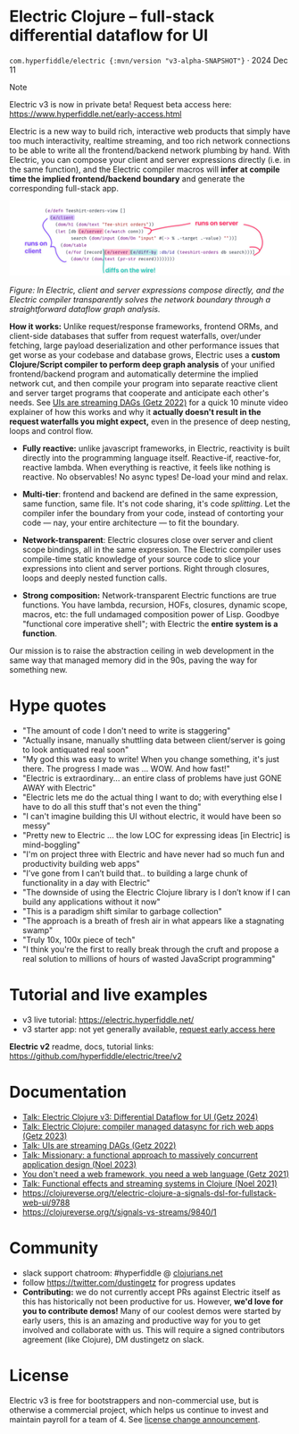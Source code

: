 # Electric Clojure – full-stack differential dataflow for UI

`com.hyperfiddle/electric {:mvn/version "v3-alpha-SNAPSHOT"}` · 2024 Dec 11

> [!NOTE]
> Electric v3 is now in private beta! Request beta access here: https://www.hyperfiddle.net/early-access.html


Electric is a new way to build rich, interactive web products that simply have too much interactivity, realtime streaming, and too rich network connections to be able to write all the frontend/backend network plumbing by hand. With Electric, you can compose your client and server expressions directly (i.e. in the same function), and the Electric compiler macros will **infer at compile time the implied frontend/backend boundary** and generate the corresponding full-stack app.

![](docs/electric3-explainer.png)

*Figure: In Electric, client and server expressions compose directly, and the Electric compiler transparently solves the network boundary through a straightforward dataflow graph analysis.*

**How it works:** Unlike request/response frameworks, frontend ORMs, and client-side databases that suffer from request waterfalls, over/under fetching, large payload deserialization and other performance issues that get worse as your codebase and database grows, Electric uses a **custom Clojure/Script compiler to perform deep graph analysis** of your unified frontend/backend program and automatically determine the implied network cut, and then compile your program into separate reactive client and server target programs that cooperate and anticipate each other's needs. See [UIs are streaming DAGs (Getz 2022)](https://hyperfiddle.notion.site/UIs-are-streaming-DAGs-e181461681a8452bb9c7a9f10f507991) for a quick 10 minute video explainer of how this works and why it **actually doesn't result in the request waterfalls you might expect,** even in the presence of deep nesting, loops and control flow.

- **Fully reactive:** unlike javascript frameworks, in Electric, reactivity is built directly into the programming language itself. Reactive-if, reactive-for, reactive lambda. When everything is reactive, it feels like nothing is reactive. No observables! No async types! De-load your mind and relax.


- **Multi-tier**: frontend and backend are defined in the same expression, same function, same file. It's not code sharing, it's code *splitting*. Let the compiler infer the boundary from your code, instead of contorting your code — nay, your entire architecture — to fit the boundary.


- **Network-transparent**: Electric closures close over server and client scope bindings, all in the same expression. The Electric compiler uses compile-time static knowledge of your source code to slice your expressions into client and server portions. Right through closures, loops and deeply nested function calls.


- **Strong composition:** Network-transparent Electric functions are true functions. You have lambda, recursion, HOFs, closures, dynamic scope, macros, etc: the full undamaged composition power of Lisp. Goodbye "functional core imperative shell"; with Electric the **entire system is a function**.

Our mission is to raise the abstraction ceiling in web development in the same way that managed memory did in the 90s, paving the way for something new.

# Hype quotes

- "The amount of code I don't need to write is staggering"
- "Actually insane, manually shuttling data between client/server is going to look antiquated real soon"
- "My god this was easy to write! When you change something, it's just there. The progress I made was ... WOW. And how fast!"
- "Electric is extraordinary... an entire class of problems have just GONE AWAY with Electric"
- "Electric lets me do the actual thing I want to do; with everything else I have to do all this stuff that's not even the thing"
- "I can't imagine building this UI without electric, it would have been so messy"
- "Pretty new to Electric ... the low LOC for expressing ideas [in Electric] is mind-boggling"
- "I'm on project three with Electric and have never had so much fun and productivity building web apps"
- "I’ve gone from I can’t build that.. to building a large chunk of functionality in a day with Electric"
- "The downside of using the Electric Clojure library is I don’t know if I can build any applications without it now"
- "This is a paradigm shift similar to garbage collection"
- "The approach is a breath of fresh air in what appears like a stagnating swamp"
- "Truly 10x, 100x piece of tech"
- "I think you're the first to really break through the cruft and propose a real solution to millions of hours of wasted JavaScript programming"

# Tutorial and live examples

- v3 live tutorial: https://electric.hyperfiddle.net/
- v3 starter app: not yet generally available, [request early access here](https://www.hyperfiddle.net/early-access.html)

**Electric v2** readme, docs, tutorial links: https://github.com/hyperfiddle/electric/tree/v2


# Documentation
- [Talk: Electric Clojure v3: Differential Dataflow for UI (Getz 2024)](https://hyperfiddle-docs.notion.site/Talk-Electric-Clojure-v3-Differential-Dataflow-for-UI-Getz-2024-2e611cebd73f45dc8cc97c499b3aa8b8)
- [Talk: Electric Clojure: compiler managed datasync for rich web apps (Getz 2023)](https://hyperfiddle-docs.notion.site/Talk-Electric-Clojure-compiler-managed-datasync-for-rich-web-apps-Getz-2023-e089a8c0caeb456daaf2f9675e3ac4e7)
- [Talk: UIs are streaming DAGs (Getz 2022)](https://hyperfiddle.notion.site/UIs-are-streaming-DAGs-e181461681a8452bb9c7a9f10f507991)
- [Talk: Missionary: a functional approach to massively concurrent application design (Noel 2023)](https://hyperfiddle-docs.notion.site/Talk-Missionary-a-functional-approach-to-massively-concurrent-application-design-Noel-2023-a74748f610c044328d19d038a6daffa1)
- [You don't need a web framework, you need a web language (Getz 2021)](https://hyperfiddle.notion.site/Reactive-Clojure-You-don-t-need-a-web-framework-you-need-a-web-language-44b5bfa526be4af282863f34fa1cfffc)
- [Talk: Functional effects and streaming systems in Clojure (Noel 2021)](https://hyperfiddle-docs.notion.site/Talk-Functional-effects-and-streaming-systems-in-Clojure-Noel-2021-f3f907e5e9b04d08a3be33d53a3cd18e)
- https://clojureverse.org/t/electric-clojure-a-signals-dsl-for-fullstack-web-ui/9788
- https://clojureverse.org/t/signals-vs-streams/9840/1

# Community

* slack support chatroom: #hyperfiddle @ [clojurians.net](https://clojurians.net/)
* follow https://twitter.com/dustingetz for progress updates
* **Contributing:** we do not currently accept PRs against Electric itself as this has historically not been productive for us. However, **we'd love for you to contribute demos!** Many of our coolest demos were started by early users, this is an amazing and productive way for you to get involved and collaborate with us. This will require a signed contributors agreement (like Clojure), DM dustingetz on slack.

# License

Electric v3 is free for bootstrappers and non-commercial use, but is otherwise a commercial project, which helps us continue to invest and maintain payroll for a team of 4. See [license change announcement](https://tana.pub/lQwRvGRaQ7hM/electric-v3-license-change).
